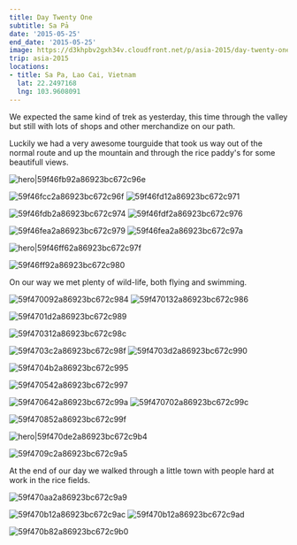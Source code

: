 ```yaml
---
title: Day Twenty One
subtitle: Sa Pả
date: '2015-05-25'
end_date: '2015-05-25'
image: https://d3khpbv2gxh34v.cloudfront.net/p/asia-2015/day-twenty-one/59f46f9a2a86923bc672c967.jpg
trip: asia-2015
locations:
- title: Sa Pa, Lao Cai, Vietnam
  lat: 22.2497168
  lng: 103.9608091
---
```


We expected the same kind of trek as yesterday, this time through the valley but still with lots of shops and other merchandize on our path. 

Luckily we had a very awesome tourguide that took us way out of the normal route and up the mountain and through the rice paddy's for some beautifull views.

![hero|59f46fb92a86923bc672c96e](https://d3khpbv2gxh34v.cloudfront.net/p/asia-2015/day-twenty-one/59f46fb92a86923bc672c96e.jpg "1.506")

![59f46fcc2a86923bc672c96f](https://d3khpbv2gxh34v.cloudfront.net/p/asia-2015/day-twenty-one/59f46fd12a86923bc672c970.jpg "1.506")
![59f46fd12a86923bc672c971](https://d3khpbv2gxh34v.cloudfront.net/p/asia-2015/day-twenty-one/59f46fd42a86923bc672c973.jpg "1.5")

![59f46fdb2a86923bc672c974](https://d3khpbv2gxh34v.cloudfront.net/p/asia-2015/day-twenty-one/59f46fdf2a86923bc672c975.jpg "1.506")
![59f46fdf2a86923bc672c976](https://d3khpbv2gxh34v.cloudfront.net/p/asia-2015/day-twenty-one/59f46fe42a86923bc672c978.jpg "0.667")

![59f46fea2a86923bc672c979](https://d3khpbv2gxh34v.cloudfront.net/p/asia-2015/day-twenty-one/59f46ff02a86923bc672c97c.jpg "1.506")
![59f46fea2a86923bc672c97a](https://d3khpbv2gxh34v.cloudfront.net/p/asia-2015/day-twenty-one/59f46ff12a86923bc672c97d.jpg "1.506")

![hero|59f46ff62a86923bc672c97f](https://d3khpbv2gxh34v.cloudfront.net/p/asia-2015/day-twenty-one/59f46ff62a86923bc672c97f.jpg "1.506")

![59f46ff92a86923bc672c980](https://d3khpbv2gxh34v.cloudfront.net/p/asia-2015/day-twenty-one/59f46ffc2a86923bc672c981.jpg "1.506")

On our way we met plenty of wild-life, both flying and swimming.

![59f470092a86923bc672c984](https://d3khpbv2gxh34v.cloudfront.net/p/asia-2015/day-twenty-one/59f4700f2a86923bc672c985.jpg "1.506")
![59f470132a86923bc672c986](https://d3khpbv2gxh34v.cloudfront.net/p/asia-2015/day-twenty-one/59f470152a86923bc672c987.jpg "1.529")

![59f4701d2a86923bc672c989](https://d3khpbv2gxh34v.cloudfront.net/p/asia-2015/day-twenty-one/59f470212a86923bc672c98a.jpg "1.506")

![59f470312a86923bc672c98c](https://d3khpbv2gxh34v.cloudfront.net/p/asia-2015/day-twenty-one/59f470362a86923bc672c98d.jpg "1.506")

![59f4703c2a86923bc672c98f](https://d3khpbv2gxh34v.cloudfront.net/p/asia-2015/day-twenty-one/59f470412a86923bc672c991.jpg "1.506")
![59f4703d2a86923bc672c990](https://d3khpbv2gxh34v.cloudfront.net/p/asia-2015/day-twenty-one/59f470432a86923bc672c992.jpg "0.664")

![59f4704b2a86923bc672c995](https://d3khpbv2gxh34v.cloudfront.net/p/asia-2015/day-twenty-one/59f4704d2a86923bc672c996.jpg "1.506")

![59f470542a86923bc672c997](https://d3khpbv2gxh34v.cloudfront.net/p/asia-2015/day-twenty-one/59f470582a86923bc672c998.jpg "1.506")

![59f470642a86923bc672c99a](https://d3khpbv2gxh34v.cloudfront.net/p/asia-2015/day-twenty-one/59f470672a86923bc672c99b.jpg "1.506")
![59f470702a86923bc672c99c](https://d3khpbv2gxh34v.cloudfront.net/p/asia-2015/day-twenty-one/59f470742a86923bc672c99e.jpg "1.5")

![59f470852a86923bc672c99f](https://d3khpbv2gxh34v.cloudfront.net/p/asia-2015/day-twenty-one/59f470892a86923bc672c9a1.jpg "1.506")

![hero|59f470de2a86923bc672c9b4](https://d3khpbv2gxh34v.cloudfront.net/p/asia-2015/day-twenty-one/59f470de2a86923bc672c9b4.jpg "1.5")

![59f4709c2a86923bc672c9a5](https://d3khpbv2gxh34v.cloudfront.net/p/asia-2015/day-twenty-one/59f470a02a86923bc672c9a6.jpg "1.5")

At the end of our day we walked through a little town with people hard at work in the rice fields.

![59f470aa2a86923bc672c9a9](https://d3khpbv2gxh34v.cloudfront.net/p/asia-2015/day-twenty-one/59f470ae2a86923bc672c9ab.jpg "1.5")

![59f470b12a86923bc672c9ac](https://d3khpbv2gxh34v.cloudfront.net/p/asia-2015/day-twenty-one/59f470b62a86923bc672c9af.jpg "1.5")
![59f470b12a86923bc672c9ad](https://d3khpbv2gxh34v.cloudfront.net/p/asia-2015/day-twenty-one/59f470bd2a86923bc672c9b1.jpg "1.5")

![59f470b82a86923bc672c9b0](https://d3khpbv2gxh34v.cloudfront.net/p/asia-2015/day-twenty-one/59f470be2a86923bc672c9b2.jpg "1.699")

